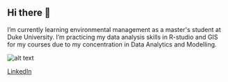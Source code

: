 ## Hi there 👋

I’m currently learning environmental management as a master's student at Duke 
University. I’m practicing my data analysis skills in R-studio and GIS for my 
courses due to my concentration in Data Analytics and Modelling. 


![alt text](https://encrypted-tbn0.gstatic.com/images?q=tbn:ANd9GcT9vHHxaG-7XQu1lIBaHvKsFsNRZbrddXM03w&s)

[LinkedIn](https://www.linkedin.com/in/rachel-williams-013681279)


<!--
**Rachel-W-env/Rachel-W-env** is a ✨ _special_ ✨ repository because its `README.md` (this file) appears on your GitHub profile.

Here are some ideas to get you started:

- 🔭 I’m currently working on learning data analysis skills in R-studio and GIS for my courses. 
- 🌱 I’m currently learning environmental management as a master's student at Duke University. 
- [git_repositor](https://github.com/Rachel-W-env/Rachel-W-env)
